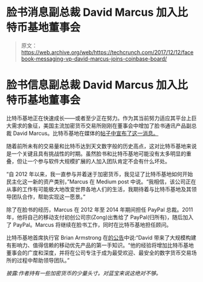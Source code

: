 # 脸书消息副总裁 David Marcus 加入比特币基地董事会 

> 原文：<https://web.archive.org/web/https://techcrunch.com/2017/12/12/facebook-messaging-vp-david-marcus-joins-coinbase-board/>

# 脸书信息副总裁 David Marcus 加入比特币基地董事会

比特币基地正在快速成长——或者至少正在努力。作为其当前努力适应其平台上巨大需求的象征，美国主流加密货币交易所刚刚在董事会中增加了脸书通讯产品副总裁 David Marcus。比特币基地在媒体的[帖子中宣布了这一消息。](https://web.archive.org/web/20230215234434/https://blog.coinbase.com/david-marcus-head-of-messenger-at-facebook-will-be-joining-coinbases-board-2675d5c9c967)

随着前所未有的交易量和比特币达到天文数字般的历史高点，这对比特币基地来说是一个关键且具有挑战性的时期。虽然脸书和比特币基地可能没有太多明显的重叠，但让一个参与软件大规模扩展的人加入团队肯定不会有什么坏处。

“自 2012 年以来，我一直参与并着迷于加密货币，我见证了比特币基地如何开始民主化这一新的资产类别，”Marcus 在 Medium post 中说。“我相信，该公司正在从事的工作有可能极大地改变世界各地人们的生活，我期待着与比特币基地及其领导团队合作，帮助实现这一愿景。”

除了在脸书的经历，Marcus 在 2012 年至 2014 年期间担任 PayPal 总裁。2011 年，他将自己的移动支付初创公司宗(Zong)出售给了 PayPal(归所有)，随后加入了 PayPal。Marcus 将继续在脸书工作，同时在比特币基地担任顾问。

比特币基地首席执行官 Brian Armstrong 在[的公告](https://web.archive.org/web/20230215234434/https://blog.coinbase.com/david-marcus-head-of-messenger-at-facebook-will-be-joining-coinbases-board-2675d5c9c967)中说:“David 带来了大规模构建有影响力、值得信赖的移动优先产品的第一手知识。“他的经验将增加比特币基地董事会的广度和深度，并将在公司专注于成为最受欢迎、最安全的数字货币交易场所的过程中帮助领导团队。”

*披露:作者持有一些加密货币的少量头寸。对蓝宝来说这绝对不够。*